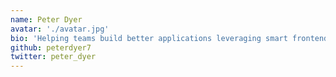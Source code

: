 ```yaml
---
name: Peter Dyer
avatar: './avatar.jpg'
bio: 'Helping teams build better applications leveraging smart frontends (React, Gatsby) and serverless backends (AWS Amplify).'
github: peterdyer7
twitter: peter_dyer
---
```

